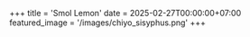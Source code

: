 +++
title = 'Smol Lemon'
date = 2025-02-27T00:00:00+07:00
featured_image = '/images/chiyo_sisyphus.png'
+++